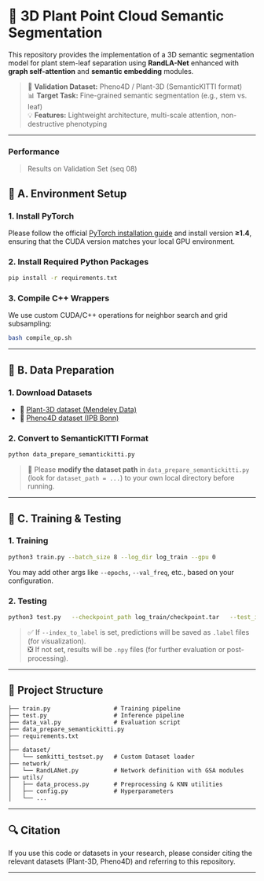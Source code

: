 # 🌿 3D Plant Point Cloud Semantic Segmentation

This repository provides the implementation of a 3D semantic segmentation model for plant stem-leaf separation using **RandLA-Net** enhanced with **graph self-attention** and **semantic embedding** modules.

> 📌 **Validation Dataset:** Pheno4D / Plant-3D (SemanticKITTI format)  
> 📊 **Target Task:** Fine-grained semantic segmentation (e.g., stem vs. leaf)  
> 💡 **Features:** Lightweight architecture, multi-scale attention, non-destructive phenotyping

---


### Performance

> Results on Validation Set (seq 08)


## 🧱 A. Environment Setup

### 1. Install PyTorch

Please follow the official [PyTorch installation guide](https://pytorch.org/get-started/locally/) and install version **≥1.4**, ensuring that the CUDA version matches your local GPU environment.

### 2. Install Required Python Packages

```bash
pip install -r requirements.txt
```

### 3. Compile C++ Wrappers

We use custom CUDA/C++ operations for neighbor search and grid subsampling:

```bash
bash compile_op.sh
```

---


## 📁 B. Data Preparation

### 1. Download Datasets

- 🌱 [Plant-3D dataset (Mendeley Data)](https://data.mendeley.com/datasets/9k7zctdyhs/1)
- 🌿 [Pheno4D dataset (IPB Bonn)](https://www.ipb.uni-bonn.de/data/pheno4d/)

### 2. Convert to SemanticKITTI Format

```bash
python data_prepare_semantickitti.py
```

> 🔧 Please **modify the dataset path** in `data_prepare_semantickitti.py` (look for `dataset_path = ...`) to your own local directory before running.

---


## 🧪 C. Training & Testing

### 1. Training

```bash
python3 train.py --batch_size 8 --log_dir log_train --gpu 0
```

You may add other args like `--epochs`, `--val_freq`, etc., based on your configuration.

### 2. Testing

```bash
python3 test.py   --checkpoint_path log_train/checkpoint.tar   --test_id 08   --index_to_label   --result_dir result/val_08
```

> ✅ If `--index_to_label` is set, predictions will be saved as `.label` files (for visualization).  
> ❎ If not set, results will be `.npy` files (for further evaluation or post-processing).

---


## 📁 Project Structure

```text
├── train.py                  # Training pipeline
├── test.py                   # Inference pipeline
├── data_val.py               # Evaluation script
├── data_prepare_semantickitti.py
├── requirements.txt
│
├── dataset/
│   └── semkitti_testset.py   # Custom Dataset loader
├── network/
│   └── RandLANet.py          # Network definition with GSA modules
├── utils/
│   ├── data_process.py       # Preprocessing & KNN utilities
│   ├── config.py             # Hyperparameters
│   └── ...
```

---

## 🔍 Citation

If you use this code or datasets in your research, please consider citing the relevant datasets (Plant-3D, Pheno4D) and referring to this repository.

---


